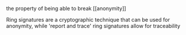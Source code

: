 the property of being able to break [[anonymity]]

Ring signatures are a cryptographic technique that can be used for anonymity, while 'report and trace' ring signatures allow for traceability

